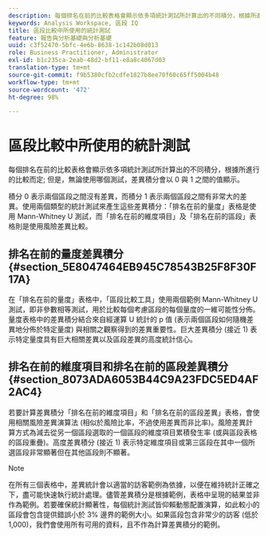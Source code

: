 ```yaml
---
description: 每個排名在前的比較表格會顯示依多項統計測試所計算出的不同積分，根據所進行的比較而定; 但是，無論使用哪個測試，差異積分會以 0 與 1 之間的值顯示。
keywords: Analysis Workspace, 區段 IQ
title: 區段比較中所使用的統計測試
feature: 報告與分析基礎與分析基礎
uuid: c3f52470-5bfc-4e6b-8638-1c142b08d013
role: Business Practitioner, Administrator
exl-id: b1c235ca-2eab-48d2-bf11-e8a8c4067d03
translation-type: tm+mt
source-git-commit: f9b5380cfb2cdfe1827b8ee70f60c65ff5004b48
workflow-type: tm+mt
source-wordcount: '472'
ht-degree: 98%

---
```


# 區段比較中所使用的統計測試

每個排名在前的比較表格會顯示依多項統計測試所計算出的不同積分，根據所進行的比較而定; 但是，無論使用哪個測試，差異積分會以 0 與 1 之間的值顯示。

積分 0 表示兩個區段之間沒有差異，而積分 1 表示兩個區段之間有非常大的差異。使用兩個類型的統計測試來產生這些差異積分：「排名在前的量度」表格是使用 Mann-Whitney U 測試，而「排名在前的維度項目」及「排名在前的區段」表格則是使用風險差異比較。

## 排名在前的量度差異積分 {#section_5E8047464EB945C78543B25F8F30F17A}

在「排名在前的量度」表格中，「區段比較工具」使用兩個範例 Mann-Whitney U 測試，即非參數相等測試，用於比較每個考慮區段的每個量度的一維可能性分佈。量度表格中的差異積分結合來自經運算 U 統計的 p 值 (表示兩個區段如何隨機差異地分佈於特定量度) 與相關之觀察得到的差異重要性。巨大差異積分 (接近 1) 表示特定量度具有巨大相關差異以及區段差異的高度統計信心。

## 排名在前的維度項目和排名在前的區段差異積分 {#section_8073ADA6053B44C9A23FDC5ED4AF2AC4}

若要計算差異積分「排名在前的維度項目」和「排名在前的區段差異」表格，會使用相關風險差異演算法 (相似於風險比率，不過使用差異而非比率)。風險差異計算方式為減去從另一個區段選取的一個區段的維度項目累積發生率 (或與區段表格的區段重疊)。高度差異積分 (接近 1) 表示特定維度項目或第三區段在其中一個所選區段非常顯著但在其他區段則不顯著。

>[!NOTE]
>
>在所有三個表格中，差異統計會以適當的訪客範例為依據，以便在維持統計正確之下，盡可能快速執行統計處理。儘管差異積分是根據範例，表格中呈現的結果並非作為範例。若要確保統計顯著性，每個統計測試皆仰賴動態配置演算，如此較小的區段會包含提供錯誤小於 3% 邊界的範例大小。如果區段包含非常少的訪客 (低於 1,000)，我們會使用所有可用的資料，且不作為計算差異積分的範例。
